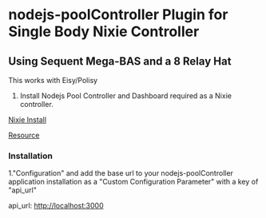 # nodejs-poolController Plugin for Single Body Nixie Controller

## Using Sequent Mega-BAS and a 8 Relay Hat

This works with Eisy/Polisy

1. Install Nodejs Pool Controller and Dashboard required as a Nixie controller.

[Nixie Install](https://github.com/tagyoureit/nodejs-poolController/wiki/DIY-Standalone-Nixie-Pool-Controller)

[Resource](https://www.troublefreepool.com/threads/nodejs-pool-controller-work-with-pump-only.246189/)

### Installation

1."Configuration" and add the base url to your nodejs-poolController application installation as a "Custom Configuration Parameter" with a key of "api_url"

api_url: <http://localhost:3000>
